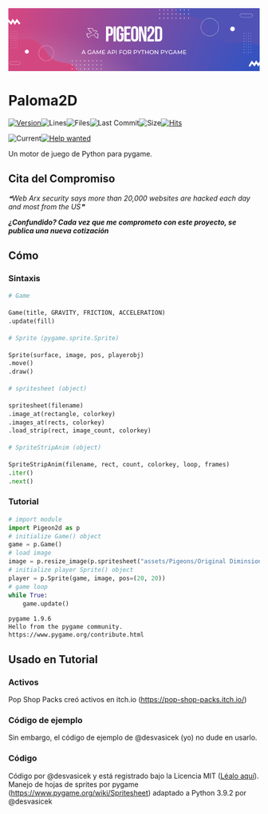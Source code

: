 <center><img src="Pigeon2d.png"></center>

# Paloma2D

[![Version](https://img.shields.io/pypi/v/Pigeon2D)](https://pypi.org/project/Pigeon2D/)![Lines](https://img.shields.io/tokei/lines/github/desvasicek/Pigeon2D)![Files](https://img.shields.io/github/directory-file-count/desvasicek/Pigeon2D)![Last Commit](https://img.shields.io/github/last-commit/desvasicek/Pigeon2D)![Size](https://img.shields.io/github/languages/code-size/desvasicek/Pigeon2D)[![Hits](https://hits.sh/github.com/desvasicek/Pigeon2D/hits.svg)](https://github.com/desvasicek/Pigeon2D)

![Current](https://img.shields.io/badge/currently-in%20progress-red)[![Help wanted](https://img.shields.io/badge/-help--wanted-yellow)](https://github.com/desvasicek/Pigeon2D/pulls)

Un motor de juego de Python para pygame.

## Cita del Compromiso

<!--STARTS_HERE_QUOTE_README-->

<i>❝Web Arx security says more than 20,000 websites are hacked each day and most from the US❞</i>

<!--ENDS_HERE_QUOTE_README-->

**_¿Confundido? Cada vez que me comprometo con este proyecto, se publica una nueva cotización_**

## Cómo

### Sintaxis

```python
# Game

Game(title, GRAVITY, FRICTION, ACCELERATION)
.update(fill)

# Sprite (pygame.sprite.Sprite)

Sprite(surface, image, pos, playerobj)
.move()
.draw()

# spritesheet (object)

spritesheet(filename)
.image_at(rectangle, colorkey)
.images_at(rects, colorkey)
.load_strip(rect, image_count, colorkey)

# SpriteStripAnim (object)

SpriteStripAnim(filename, rect, count, colorkey, loop, frames)
.iter()
.next()

```

### Tutorial

```python
# import module
import Pigeon2d as p
# initialize Game() object
game = p.Game()
# load image
image = p.resize_image(p.spritesheet("assets/Pigeons/Original Diminsions/Pigeon Sprite Sheet.png").image_at((0, 16, 16, 16)))
# initialize player Sprite() object
player = p.Sprite(game, image, pos=(20, 20))
# game loop
while True:
    game.update()

```

    pygame 1.9.6
    Hello from the pygame community. https://www.pygame.org/contribute.html

## Usado en Tutorial

### Activos

Pop Shop Packs creó activos en itch.io (<https://pop-shop-packs.itch.io/>)

### Código de ejemplo

Sin embargo, el código de ejemplo de @desvasicek (yo) no dude en usarlo.

### Código

Código por @desvasicek y está registrado bajo la Licencia MIT ([Léalo aquí](https://github.com/desvasicek/Pigeon2D/blob/main/LICENSE)).
Manejo de hojas de sprites por pygame (<https://www.pygame.org/wiki/Spritesheet>) adaptado a Python 3.9.2 por @desvasicek
